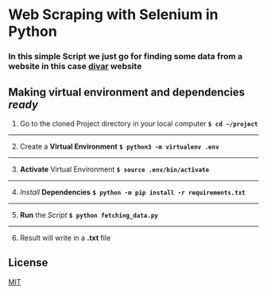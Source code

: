 
# Web Scraping with Selenium in Python

###  In this simple **Script** we just go for finding some data from a website in this case [divar](http://divar.ir/) website

## Making virtual environment and dependencies *ready*
1. Go to the cloned Project directory in your local computer
**`$ cd ~/project`**
---
2. Create a **Virtual Environment**
**`$ python3 -m virtualenv .env`**
---
3. **Activate** Virtual Environment
**`$ source .env/bin/activate`**
----
4. *Install* **Dependencies**
**`$ python -m pip install -r requirements.txt`**
----
5. **Run** the *Script*
**`$ python fetching_data.py`**
----
6. Result will write in a **.txt** file

License
----
[MIT](https://choosealicense.com/licenses/mit/)
